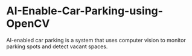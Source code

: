 # AI-Enable-Car-Parking-using-OpenCV
AI-enabled car parking is a system that uses computer vision to monitor parking spots and detect vacant spaces.
